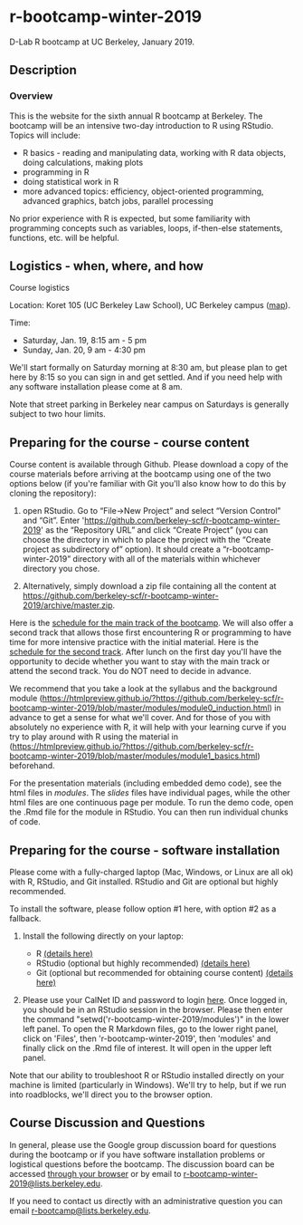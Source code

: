 # r-bootcamp-winter-2019

D-Lab R bootcamp at UC Berkeley, January 2019.

## Description

### Overview

This is the website for the sixth annual R bootcamp at Berkeley. The bootcamp will be an intensive two-day introduction to R using RStudio. Topics will include:

 * R basics - reading and manipulating data, working with R data objects, doing calculations, making plots
 * programming in R
 * doing statistical work in R
 * more advanced topics: efficiency, object-oriented programming, advanced graphics, batch jobs, parallel processing

No prior experience with R is expected, but some familiarity with programming concepts such as variables, loops, if-then-else statements, functions, etc. will be helpful.

## Logistics - when, where, and how

Course logistics

Location: Koret 105 (UC Berkeley Law School), UC Berkeley campus ([map](https://www.google.com/maps/@37.8695779,-122.2529475,17z)).

Time: 
  - Saturday, Jan. 19, 8:15 am - 5 pm
  - Sunday, Jan. 20, 9 am - 4:30 pm

We'll start formally on Saturday morning at 8:30 am, but please plan to get here by 8:15 so you can sign in and get settled. And if you need help with any software installation please come at 8 am.

Note that street parking in Berkeley near campus on Saturdays is generally subject to two hour limits.

## Preparing for the course - course content

Course content is available through Github. Please download a copy of the course materials before arriving at the bootcamp using one of the two options below (if you're familiar with Git you'll also know how to do this by cloning the repository):

  1) open RStudio. Go to “File→New Project” and select “Version Control” and “Git”. Enter 'https://github.com/berkeley-scf/r-bootcamp-winter-2019' as the “Repository URL” and click “Create Project” (you can choose the directory in which to place the project with the “Create project as subdirectory of” option). It should create a “r-bootcamp-winter-2019” directory with all of the materials within whichever directory you chose.

  2) Alternatively, simply download a zip file containing all the content at https://github.com/berkeley-scf/r-bootcamp-winter-2019/archive/master.zip.

Here is the [schedule for the main track of the bootcamp](https://htmlpreview.github.io/?https://github.com/berkeley-scf/r-bootcamp-winter-2019/blob/master/schedule/schedule.pdf). We will also offer a second track that allows those first encountering R or programming to have time for more intensive practice with the initial material. Here is the [schedule for the second track](https://htmlpreview.github.io/?https://github.com/berkeley-scf/r-bootcamp-winter-2019/blob/master/schedule/schedule-track2.pdf). After lunch on the first day you'll have the opportunity to decide whether you want to stay with the main track or attend the second track. You do NOT need to decide in advance.

We recommend that you take a look at the syllabus and the background module (https://htmlpreview.github.io/?https://github.com/berkeley-scf/r-bootcamp-winter-2019/blob/master/modules/module0_induction.html) in advance to get a sense for what we'll cover. And for those of you with absolutely no experience with R, it will help with your learning curve if you try to play around with R using the material in (https://htmlpreview.github.io/?https://github.com/berkeley-scf/r-bootcamp-winter-2019/blob/master/modules/module1_basics.html) beforehand.

For the presentation materials (including embedded demo code), see the html files in *modules*. The *_slides_* files have individual pages, while the other html files are one continuous page per module. To run the demo code, open the .Rmd file for the module in RStudio. You can then run individual chunks of code.

## Preparing for the course - software installation
Please come with a fully-charged laptop (Mac, Windows, or Linux are all ok) with R, RStudio, and Git installed. RStudio and Git are optional but highly recommended. 

To install the software, please follow option #1 here, with option #2 as a fallback. 

  1) Install the following directly on your laptop:
  
      - R [(details here)](https://htmlpreview.github.io/?https://github.com/berkeley-scf/r-bootcamp-winter-2019/blob/master/install/RandRStudioInstall.html)
      - RStudio (optional but highly recommended) [(details here)](https://htmlpreview.github.io/?https://github.com/berkeley-scf/r-bootcamp-winter-2019/blob/master/install/RandRStudioInstall.html)
      - Git (optional but recommended for obtaining course content) [(details here)](https://htmlpreview.github.io/?https://github.com/berkeley-scf/r-bootcamp-winter-2019/blob/master/install/gitInstall.html)
  2) Please use your CalNet ID and password to login [here](https://datahub.berkeley.edu/user-redirect/rstudio). Once logged in, you should be in an RStudio session in the browser. Please then enter the command "setwd('r-bootcamp-winter-2019/modules')" in the lower left panel. To open the R Markdown files, go to the lower right panel, click on 'Files', then 'r-bootcamp-winter-2019', then 'modules' and finally click on the .Rmd file of interest. It will open in the upper left panel.

Note that our ability to troubleshoot R or RStudio installed directly on your machine is limited (particularly in Windows). We'll try to help, but if we run into roadblocks, we'll direct you to the browser option.

## Course Discussion and Questions

In general, please use the Google group discussion board for questions during the bootcamp or if you have software installation problems or logistical questions before the bootcamp. The discussion board can be accessed [through your browser](https://groups.google.com/a/lists.berkeley.edu/d/forum/r-bootcamp-winter-2019) or by email to r-bootcamp-winter-2019@lists.berkeley.edu.

If you need to contact us directly with an administrative question you can email r-bootcamp@lists.berkeley.edu.
